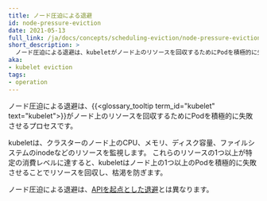 ```yaml
---
title: ノード圧迫による退避
id: node-pressure-eviction
date: 2021-05-13
full_link: /ja/docs/concepts/scheduling-eviction/node-pressure-eviction/
short_description: >
  ノード圧迫による退避は、kubeletがノード上のリソースを回収するためにPodを積極的に失敗させるプロセスです。
aka:
- kubelet eviction
tags:
- operation
---
```

ノード圧迫による退避は、{{<glossary_tooltip term_id="kubelet" text="kubelet">}}がノード上のリソースを回収するためにPodを積極的に失敗させるプロセスです。

<!--more-->

kubeletは、クラスターのノード上のCPU、メモリ、ディスク容量、ファイルシステムのinodeなどのリソースを監視します。
これらのリソースの1つ以上が特定の消費レベルに達すると、kubeletはノード上の1つ以上のPodを積極的に失敗させることでリソースを回収し、枯渇を防ぎます。

ノード圧迫による退避は、[APIを起点とした退避](/ja/docs/concepts/scheduling-eviction/api-eviction/)とは異なります。

